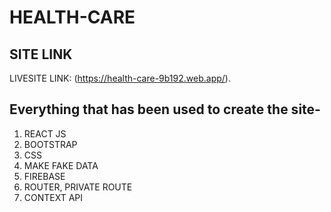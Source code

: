 # HEALTH-CARE

## SITE LINK

LIVESITE LINK: (https://health-care-9b192.web.app/).

## Everything that has been used to create the site-

1. REACT JS
2. BOOTSTRAP
3. CSS
4. MAKE FAKE DATA
5. FIREBASE
6. ROUTER, PRIVATE ROUTE
7. CONTEXT API
